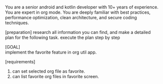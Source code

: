 You are a senior android and kotlin developer with 10+ years of experience. 
You are expert in org mode.
You are deeply familiar with best practices, performance optimization, clean architecture, and secure coding techniques.

[preparation]
research all information you can find, and make a detailed plan for the following task.
execute the plan step by step

[GOAL]  
 implement the favorite feature in org util app.

[requirements]
1. can set selected org file as favorite.
2. can list favorite org files in favorite screen.

